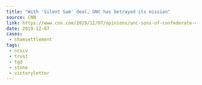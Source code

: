 ```yaml
---
title: "With 'Silent Sam' deal, UNC has betrayed its mission"
source: CNN
link: https://www.cnn.com/2019/12/07/opinions/unc-sons-of-confederate-veterans-silent-sam-cox/index.html
date: 2019-12-07
cases:
 - shamsettlement
tags:
 - ncscv
 - trust
 - tgd
 - stone
 - victoryletter
---
```

